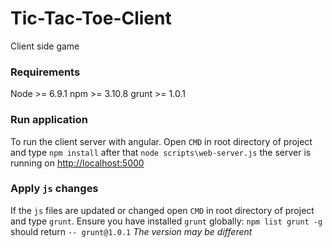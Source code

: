 # Tic-Tac-Toe-Client
Client side game

### Requirements
Node >= 6.9.1
npm >= 3.10.8
grunt >= 1.0.1

### Run application
To run the client server with angular. Open `CMD` in root directory of project and type `npm install` after that
 `node scripts\web-server.js` the server is running on [http://localhost:5000](http://localhost:5000)

### Apply `js` changes
If the `js` files are updated or changed open `CMD` in root directory of project and type `grunt`. Ensure you have
installed `grunt` globally: `npm list grunt -g` should return `-- grunt@1.0.1` *The version may be different*